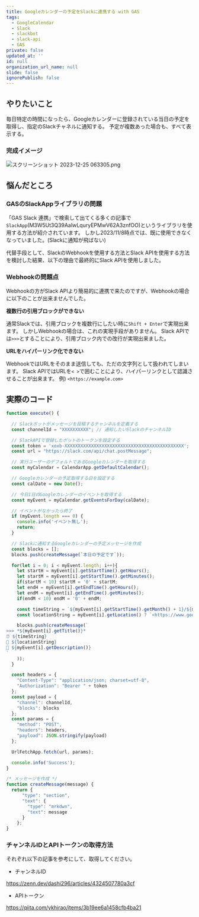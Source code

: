 ```yaml
---
title: Googleカレンダーの予定をSlackに連携する with GAS
tags:
  - GoogleCalendar
  - Slack
  - slackbot
  - slack-api
  - GAS
private: false
updated_at: ''
id: null
organization_url_name: null
slide: false
ignorePublish: false
---
```


## やりたいこと

毎日特定の時間になったら、Googleカレンダーに登録されている当日の予定を取得し、指定のSlackチャネルに通知する。
予定が複数あった場合も、すべて表示する。

### 完成イメージ

![スクリーンショット 2023-12-25 063305.png](https://qiita-image-store.s3.ap-northeast-1.amazonaws.com/0/243130/d9bd45d4-f631-87b0-1d0c-a87d592e0ed5.png)

## 悩んだところ

### GASのSlackAppライブラリの問題

「GAS Slack 連携」で検索して出てくる多くの記事で`SlackApp`(M3W5Ut3Q39AaIwLquryEPMwV62A3znfOO)というライブラリを使用する方法が紹介されています。
しかし2023/11/8時点では、既に使用できなくなっていました。(Slackに通知が飛ばない)

代替手段として、SlackのWebhookを使用する方法とSlack APIを使用する方法を検討した結果、以下の理由で最終的にSlack APIを使用しました。


### Webhookの問題点

Webhookの方がSlack APIより簡易的に連携で来たのですが、Webhookの場合に以下のことが出来ませんでした。

**複数行の引用ブロックができない**

通常Slackでは、引用ブロックを複数行にしたい時に`Shift + Enter`で実現出来ます。
しかしWebhookの場合は、これの実現手段がありません。
Slack APIでは`>>>`とすることにより、引用ブロック内での改行が実現出来ました。

**URLをハイパーリンク化できない**

WebhookではURLをそのまま送信しても、ただの文字列として扱われてしまいます。
Slack APIではURLを`< >`で囲むことにより、ハイパーリンクとして認識させることが出来ます。
例) `<https://example.com>`

## 実際のコード

```javascript
function execute() {

  // Slackボットがメッセージを投稿するチャンネルを定義する
  const channelId = "XXXXXXXXXX"; // 通知したいSlackのチャンネルID

  // SlackAPIで登録したボットのトークンを設定する
  const token = 'xoxb-XXXXXXXXXXXXXXXXXXXXXXXXXXXXXXXXXXXXXXXXXXXXX';
  const url = "https://slack.com/api/chat.postMessage";

  // 実行ユーザーのデフォルトであるGoogleカレンダーを取得する
  const myCalendar = CalendarApp.getDefaultCalendar();

  // Googleカレンダーの予定取得する日を設定する
  const calDate = new Date();

  // 今日1日のGoogleカレンダーのイベントを取得する
  const myEvent = myCalendar.getEventsForDay(calDate);

  // イベントがなかったら終了
  if (myEvent.length === 0) {
    console.info('イベント無し');
    return;
  }

  // Slackに通知するGoogleカレンダーの予定メッセージを作成
  const blocks = [];
  blocks.push(createMessage(`本日の予定です`));

  for(let i = 0; i < myEvent.length; i++){
    let startH = myEvent[i].getStartTime().getHours();
    let startM = myEvent[i].getStartTime().getMinutes();
    if(startM < 10) startM = '0' + startM;
    let endH = myEvent[i].getEndTime().getHours();
    let endM = myEvent[i].getEndTime().getMinutes();
    if(endM < 10) endM = '0' + endM;

    const timeString = `${myEvent[i].getStartTime().getMonth() + 1}/${myEvent[i].getStartTime().getDate()}　${startH}:${startM} ～ ${endH}:${endM}`;
    const locationString = myEvent[i].getLocation() ? `<https://www.google.com/maps/search/?api=1&query=${myEvent[i].getLocation()}|${myEvent[i].getLocation()}>` : '';

    blocks.push(createMessage(`
>>> *${myEvent[i].getTitle()}*
⏰ ${timeString}
📍 ${locationString}
📝 ${myEvent[i].getDescription()}
`
    ));
  }

  const headers = {
    "Content-Type": "application/json; charset=utf-8",
    "Authorization": "Bearer " + token
  };
  const payload = {
    "channel": channelId,
    "blocks": blocks
  };
  const params = {
    "method": "POST",
    "headers": headers,
    "payload": JSON.stringify(payload)
  };

  UrlFetchApp.fetch(url, params);

  console.info('Success');
}

/* メッセージを作成 */
function createMessage(message) {
  return {
      "type": "section",
      "text": {
        "type": "mrkdwn",
        "text": message
      }
    };
}
```

### チャンネルIDとAPIトークンの取得方法

それぞれ以下の記事を参考にして、取得してください。

- チャンネルID

https://zenn.dev/dashi296/articles/4324507780a3cf

- APIトークン

https://qiita.com/ykhirao/items/3b19ee6a1458cfb4ba21
